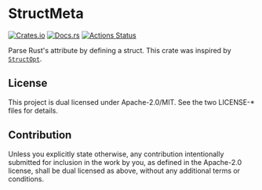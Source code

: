# StructMeta

[![Crates.io](https://img.shields.io/crates/v/structmeta.svg)](https://crates.io/crates/structmeta)
[![Docs.rs](https://docs.rs/structmeta/badge.svg)](https://docs.rs/structmeta/)
[![Actions Status](https://github.com/frozenlib/structmeta/workflows/CI/badge.svg)](https://github.com/frozenlib/structmeta/actions)

Parse Rust's attribute by defining a struct.
This crate was inspired by [`StructOpt`](https://github.com/TeXitoi/structopt).

## License

This project is dual licensed under Apache-2.0/MIT. See the two LICENSE-* files for details.

## Contribution

Unless you explicitly state otherwise, any contribution intentionally submitted for inclusion in the work by you, as defined in the Apache-2.0 license, shall be dual licensed as above, without any additional terms or conditions.

